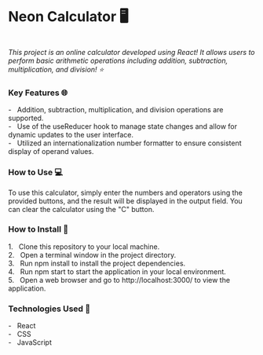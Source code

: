 <h1> Neon Calculator 🖥</h1> <br />
<em><h7> This project is an online calculator developed using React! It allows users to perform basic arithmetic operations including addition, subtraction, multiplication, and division! ⭐️ </h7></em><br />
<h3> Key Features 🌐</h3>
- &nbsp; Addition, subtraction, multiplication, and division operations are supported. <br />
- &nbsp; Use of the useReducer hook to manage state changes and allow for dynamic updates to the user interface. <br />
- &nbsp; Utilized an internationalization number formatter to ensure consistent display of operand values. <br />
<h3> How to Use 💻</h3>
To use this calculator, simply enter the numbers and operators using the provided buttons, and the result will be displayed in the output field. You can clear the calculator using the "C" button.
<h3> How to Install 🔭</h3>
1. &nbsp; Clone this repository to your local machine. <br />
2. &nbsp; Open a terminal window in the project directory. <br />
3. &nbsp; Run npm install to install the project dependencies. <br />
4. &nbsp; Run npm start to start the application in your local environment. <br />
5. &nbsp; Open a web browser and go to http://localhost:3000/ to view the application. <br />
<h3> Technologies Used 🔧</h3>
- &nbsp; React <br />
- &nbsp; CSS <br />
- &nbsp; JavaScript <br />
